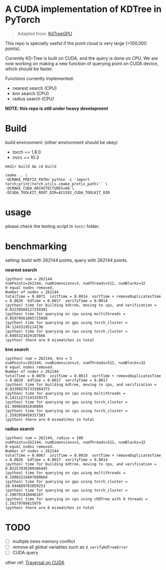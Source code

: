 # A CUDA implementation of KDTree in PyTorch

> Adapted from: [KdTreeGPU](https://github.com/johnarobinson77/KdTreeGPU)

This repo is specially useful if the point cloud is very large (>100,000 points).

Currently KD-Tree is built on CUDA, and the query is done on CPU.
We are now working on making a new function of querying point on CUDA device, which should be faster. 

Functions currently implemented:
- nearest search (CPU)
- knn search (CPU)
- radius search (CPU)


**NOTE: this repo is still under heavy development**


# Build

build environment: (other environment should be okey)
- torch == 1.8.0
- nvcc == 10.2

```
mkdir build && cd build

cmake .. \
-DCMAKE_PREFIX_PATH=`python -c 'import torch;print(torch.utils.cmake_prefix_path)'` \
-DCMAKE_CUDA_ARCHITECTURES=60 \
-DCUDA_TOOLKIT_ROOT_DIR=$CU102_CUDA_TOOLKIT_DIR
```

# usage

please check the testing script in `test/` folder.


# benchmarking

setting: build with 262144 points, query with 262144 points.

**nearest search**
```
(python) num = 262144
numPoints=262144, numDimensions=3, numThreads=512, numBlocks=32
0 equal nodes removed. 
Number of nodes = 262144
totalTime = 0.0071  initTime = 0.0014  sortTime + removeDuplicatesTime = 0.0026  kdTime = 0.0017  verifyTime = 0.0014
(python) time for building kdtree, moving to cpu, and verification = 0.03239560127258301
(python) time for querying on cpu using multithreads = 0.05979561805725098
(python) time for querying on gpu using torch_cluster = 34.12433195114136
(python) time for querying on cpu using torch_cluster = 0.6985323429107666
(python) there are 0 mismatches in total
```

**knn search**
```
(python) num = 262144, knn = 5
numPoints=262144, numDimensions=3, numThreads=512, numBlocks=32
0 equal nodes removed. 
Number of nodes = 262144
totalTime = 0.0076  initTime = 0.0013  sortTime + removeDuplicatesTime = 0.0029  kdTime = 0.0017  verifyTime = 0.0017
(python) time for building kdtree, moving to cpu, and verification = 0.033992767333984375
(python) time for querying on cpu using multithreads = 0.14211273193359375
(python) time for querying on gpu using torch_cluster = 61.90901041030884
(python) time for querying on cpu using torch_cluster = 1.3592958450317383
(python) there are 0 mismatches in total
```

**radius search**
```
(python) num = 262144, radius = 100
numPoints=262144, numDimensions=3, numThreads=512, numBlocks=32
0 equal nodes removed. 
Number of nodes = 262144
totalTime = 0.0067  initTime = 0.0010  sortTime + removeDuplicatesTime = 0.0026  kdTime = 0.0017  verifyTime = 0.0014
(python) time for building kdtree, moving to cpu, and verification = 0.03257036209106445
(python) time for querying on cpu using multithreads = 0.19965219497680664
(python) time for querying on gpu using torch_cluster = 28.944889783859253
(python) time for querying on cpu using torch_cluster = 2.196791410446167
(python) time for querying on cpu using cKDTree with 8 threads = 1.28279709815979
(python) there are 0 mismatches in total
```

# TODO

- [ ] multiple trees memory conflict
- [ ] remove all global variables such as `d_verifyKdTreeError`
- [ ] CUDA query

other ref: [Traversal on CUDA](https://developer.nvidia.com/blog/thinking-parallel-part-ii-tree-traversal-gpu/)

